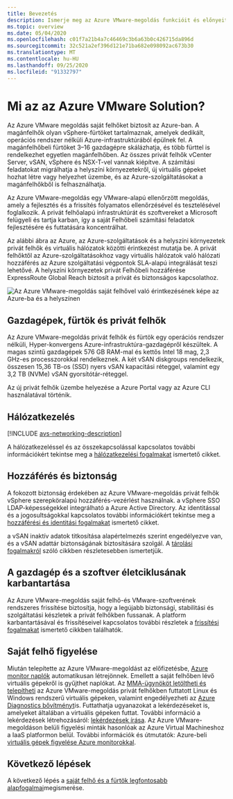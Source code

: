 ```yaml
---
title: Bevezetés
description: Ismerje meg az Azure VMware-megoldás funkcióit és előnyeit a VMware-alapú számítási feladatok Azure-beli üzembe helyezéséhez és kezeléséhez.
ms.topic: overview
ms.date: 05/04/2020
ms.openlocfilehash: c01f7a21b4a7c46469c3b6a63b0c426715da896d
ms.sourcegitcommit: 32c521a2ef396d121e71ba682e098092ac673b30
ms.translationtype: MT
ms.contentlocale: hu-HU
ms.lasthandoff: 09/25/2020
ms.locfileid: "91332797"
---
```

# <a name="what-is-azure-vmware-solution"></a>Mi az az Azure VMware Solution?

Az Azure VMware megoldás saját felhőket biztosít az Azure-ban. A magánfelhők olyan vSphere-fürtöket tartalmaznak, amelyek dedikált, operációs rendszer nélküli Azure-infrastruktúrából épülnek fel. A magánfelhőbeli fürtöket 3–16 gazdagépre skálázhatja, és több fürttel is rendelkezhet egyetlen magánfelhőben. Az összes privát felhők vCenter Server, vSAN, vSphere és NSX-T-vel vannak kiépítve. A számítási feladatokat migrálhatja a helyszíni környezetekről, új virtuális gépeket hozhat létre vagy helyezhet üzembe, és az Azure-szolgáltatásokat a magánfelhőkből is felhasználhatja.

Az Azure VMware-megoldás egy VMware-alapú ellenőrzött megoldás, amely a fejlesztés és a frissítés folyamatos ellenőrzésével és tesztelésével foglalkozik. A privát felhőalapú infrastruktúrát és szoftvereket a Microsoft felügyeli és tartja karban, így a saját Felhőbeli számítási feladatok fejlesztésére és futtatására koncentrálhat.

Az alábbi ábra az Azure, az Azure-szolgáltatások és a helyszíni környezetek privát felhők és virtuális hálózatok közötti érintkezést mutatja be. A privát felhőktől az Azure-szolgáltatásokhoz vagy virtuális hálózatok való hálózati hozzáférés az Azure szolgáltatási végpontok SLA-alapú integrálását teszi lehetővé. A helyszíni környezetek privát Felhőbeli hozzáférése ExpressRoute Global Reach biztosít a privát és biztonságos kapcsolathoz.

![Az Azure VMware-megoldás saját felhővel való érintkezésének képe az Azure-ba és a helyszínen](./media/adjacency-overview-drawing-final.png)

## <a name="hosts-clusters-and-private-clouds"></a>Gazdagépek, fürtök és privát felhők

Az Azure VMware-megoldás privát felhők és fürtök egy operációs rendszer nélküli, Hyper-konvergens Azure-infrastruktúra-gazdagépről készültek. A magas szintű gazdagépek 576 GB RAM-mal és kettős Intel 18 mag, 2,3 GHz-es processzorokkal rendelkeznek. A két vSAN diskgroups rendelkezik, összesen 15,36 TB-os (SSD) nyers vSAN kapacitási réteggel, valamint egy 3,2 TB (NVMe) vSAN gyorsítótár-réteggel.

Az új privát felhők üzembe helyezése a Azure Portal vagy az Azure CLI használatával történik.

## <a name="networking"></a>Hálózatkezelés

[!INCLUDE [avs-networking-description](includes/avs-networking-description.md)]

A hálózatkezeléssel és az összekapcsolással kapcsolatos további információkért tekintse meg a [hálózatkezelési fogalmakat](concepts-networking.md) ismertető cikket.

## <a name="access-and-security"></a>Hozzáférés és biztonság

A fokozott biztonság érdekében az Azure VMware-megoldás privát felhők vSphere szerepköralapú hozzáférés-vezérlést használnak. a vSphere SSO LDAP-képességekkel integrálható a Azure Active Directory. Az identitással és a jogosultságokkal kapcsolatos további információkért tekintse meg a [hozzáférési és identitási fogalmakat](concepts-identity.md) ismertető cikket.

a vSAN inaktív adatok titkosítása alapértelmezés szerint engedélyezve van, és a vSAN adattár biztonságának biztosítására szolgál. A [tárolási fogalmakról](concepts-storage.md) szóló cikkben részletesebben ismertetjük.

## <a name="host-and-software-lifecycle-maintenance"></a>A gazdagép és a szoftver életciklusának karbantartása

Az Azure VMware-megoldás saját felhő-és VMware-szoftverének rendszeres frissítése biztosítja, hogy a legújabb biztonsági, stabilitási és szolgáltatási készletek a privát felhőkben fussanak. A platform karbantartásával és frissítéseivel kapcsolatos további részletek a [frissítési fogalmakat](concepts-upgrades.md) ismertető cikkben találhatók.

## <a name="monitoring-your-private-cloud"></a>Saját felhő figyelése

Miután telepítette az Azure VMware-megoldást az előfizetésbe, [Azure monitor naplók](../azure-monitor/overview.md) automatikusan létrejönnek. Emellett a saját felhőben lévő virtuális gépekről is gyűjthet naplókat. Az [MMA-ügynököt letöltheti és telepítheti](../azure-monitor/platform/log-analytics-agent.md#installation-options) az Azure VMware-megoldás privát felhőkben futtatott Linux és Windows rendszerű virtuális gépeken, valamint engedélyezheti az [Azure Diagnostics bővítményt](../azure-monitor/platform/diagnostics-extension-overview.md)is. Futtathatja ugyanazokat a lekérdezéseket is, amelyeket általában a virtuális gépeken futtat. További információ a lekérdezések létrehozásáról: [lekérdezések írása](../azure-monitor/log-query/log-query-overview.md#how-can-i-learn-how-to-write-queries). Az Azure VMware-megoldáson belüli figyelési minták hasonlóak az Azure Virtual Machineshoz a IaaS platformon belül. További információk és útmutatók: Azure-beli [virtuális gépek figyelése Azure monitorokkal](../azure-monitor/insights/monitor-vm-azure.md).

## <a name="next-steps"></a>Következő lépések

A következő lépés a [saját felhő és a fürtök legfontosabb alapfogalmai](concepts-private-clouds-clusters.md)megismerése.

<!-- LINKS - external -->

<!-- LINKS - internal -->
[concepts-private-clouds-clusters]: ./concepts-private-clouds-clusters.md
